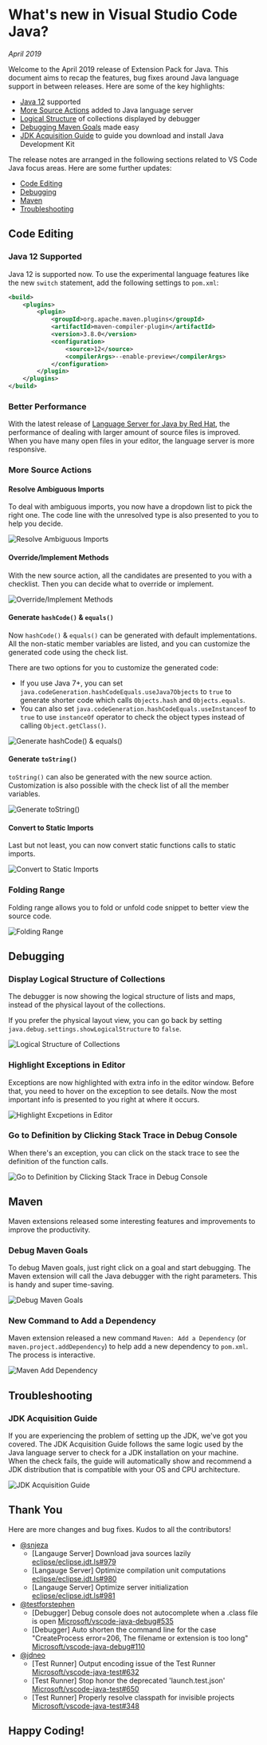 # What's new in Visual Studio Code Java?

_April 2019_

Welcome to the April 2019 release of Extension Pack for Java. This document aims
to recap the features, bug fixes around Java language support in between
releases. Here are some of the key highlights:

-   [Java 12](#java-12-supported) supported
-   [More Source Actions](#more-source-actions) added to Java language server
-   [Logical Structure](#display-logical-structure-of-collections) of
    collections displayed by debugger
-   [Debugging Maven Goals](#debug-maven-goals) made easy
-   [JDK Acquisition Guide](#jdk-acquisition-guide) to guide you download and
    install Java Development Kit

The release notes are arranged in the following sections related to VS Code Java
focus areas. Here are some further updates:

-   [Code Editing](#code-editing)
-   [Debugging](#debugging)
-   [Maven](#maven)
-   [Troubleshooting](#troubleshooting)

## Code Editing

### Java 12 Supported

Java 12 is supported now. To use the experimental language features like the new
`switch` statement, add the following settings to `pom.xml`:

```xml
<build>
    <plugins>
        <plugin>
            <groupId>org.apache.maven.plugins</groupId>
            <artifactId>maven-compiler-plugin</artifactId>
            <version>3.8.0</version>
            <configuration>
                <source>12</source>
                <compilerArgs>--enable-preview</compilerArgs>
            </configuration>
        </plugin>
    </plugins>
</build>
```

### Better Performance

With the latest release of
[Language Server for Java by Red Hat](https://marketplace.visualstudio.com/items?itemName=redhat.java),
the performance of dealing with larger amount of source files is improved. When
you have many open files in your editor, the language server is more responsive.

### More Source Actions

#### Resolve Ambiguous Imports

To deal with ambiguous imports, you now have a dropdown list to pick the right
one. The code line with the unresolved type is also presented to you to help you
decide.

![Resolve Ambiguous Imports](https://github.com/Microsoft/vscode-java-pack/raw/main/release-notes/v0.7.0/java.organize.imports.gif)

#### Override/Implement Methods

With the new source action, all the candidates are presented to you with a
checklist. Then you can decide what to override or implement.

![Override/Implement Methods](https://github.com/Microsoft/vscode-java-pack/raw/main/release-notes/v0.7.0/java.implement.methods.gif)

#### Generate `hashCode()` & `equals()`

Now `hashCode()` & `equals()` can be generated with default implementations. All
the non-static member variables are listed, and you can customize the generated
code using the check list.

There are two options for you to customize the generated code:

-   If you use Java 7+, you can set
    `java.codeGeneration.hashCodeEquals.useJava7Objects` to `true` to generate
    shorter code which calls `Objects.hash` and `Objects.equals`.
-   You can also set `java.codeGeneration.hashCodeEquals.useInstanceof` to
    `true` to use `instanceOf` operator to check the object types instead of
    calling `Object.getClass()`.

![Generate `hashCode()` & `equals()`](https://github.com/Microsoft/vscode-java-pack/raw/main/release-notes/v0.7.0/java.hashcode.equals.gif)

#### Generate `toString()`

`toString()` can also be generated with the new source action. Customization is
also possible with the check list of all the member variables.

![Generate `toString()`](https://github.com/Microsoft/vscode-java-pack/raw/main/release-notes/v0.7.0/java.generate.tostring.gif)

#### Convert to Static Imports

Last but not least, you can now convert static functions calls to static
imports.

![Convert to Static Imports](https://github.com/Microsoft/vscode-java-pack/raw/main/release-notes/v0.7.0/java.convert.static.import.gif)

### Folding Range

Folding range allows you to fold or unfold code snippet to better view the
source code.

![Folding Range](https://github.com/Microsoft/vscode-java-pack/raw/main/release-notes/v0.7.0/java.folding.range.gif)

## Debugging

### Display Logical Structure of Collections

The debugger is now showing the logical structure of lists and maps, instead of
the physical layout of the collections.

If you prefer the physical layout view, you can go back by setting
`java.debug.settings.showLogicalStructure` to `false`.

![Logical Structure of Collections](https://github.com/Microsoft/vscode-java-pack/raw/main/release-notes/v0.7.0/java.debug.logical.structure.gif)

### Highlight Exceptions in Editor

Exceptions are now highlighted with extra info in the editor window. Before
that, you need to hover on the exception to see details. Now the most important
info is presented to you right at where it occurs.

![Highlight Excpetions in Editor](https://github.com/Microsoft/vscode-java-pack/raw/main/release-notes/v0.7.0/java.debug.exception.view.gif)

### Go to Definition by Clicking Stack Trace in Debug Console

When there's an exception, you can click on the stack trace to see the
definition of the function calls.

![Go to Definition by Clicking Stack Trace in Debug Console](https://github.com/Microsoft/vscode-java-pack/raw/main/release-notes/v0.7.0/debug.gtd.stack.trace.gif)

## Maven

Maven extensions released some interesting features and improvements to improve
the productivity.

### Debug Maven Goals

To debug Maven goals, just right click on a goal and start debugging. The Maven
extension will call the Java debugger with the right parameters. This is handy
and super time-saving.

![Debug Maven Goals](https://github.com/Microsoft/vscode-java-pack/raw/main/release-notes/v0.7.0/maven.debug.goals.gif)

### New Command to Add a Dependency

Maven extension released a new command `Maven: Add a Dependency` (or
`maven.project.addDependency`) to help add a new dependency to `pom.xml`. The
process is interactive.

![Maven Add Dependency](https://github.com/Microsoft/vscode-java-pack/raw/main/release-notes/v0.7.0/maven.add.dependency.gif)

## Troubleshooting

### JDK Acquisition Guide

If you are experiencing the problem of setting up the JDK, we've got you
covered. The JDK Acquisition Guide follows the same logic used by the Java
language server to check for a JDK installation on your machine. When the check
fails, the guide will automatically show and recommend a JDK distribution that
is compatible with your OS and CPU architecture.

![JDK Acquisition Guide](https://github.com/Microsoft/vscode-java-pack/raw/main/release-notes/v0.7.0/jdk.acquisition.guide.gif)

## Thank You

Here are more changes and bug fixes. Kudos to all the contributors!

-   [@snjeza](https://github.com/snjeza)
    -   [Langauge Server] Download java sources lazily
        [eclipse/eclipse.jdt.ls#979](https://github.com/eclipse/eclipse.jdt.ls/issues/979)
    -   [Langauge Server] Optimize compilation unit computations
        [eclipse/eclipse.jdt.ls#980](https://github.com/eclipse/eclipse.jdt.ls/issues/980)
    -   [Langauge Server] Optimize server initialization
        [eclipse/eclipse.jdt.ls#981](https://github.com/eclipse/eclipse.jdt.ls/issues/981)
-   [@testforstephen](https://github.com/testforstephen)
    -   [Debugger] Debug console does not autocomplete when a .class file is
        open
        [Microsoft/vscode-java-debug#535](https://github.com/Microsoft/vscode-java-debug/issues/535)
    -   [Debugger] Auto shorten the command line for the case "CreateProcess
        error=206, The filename or extension is too long"
        [Microsoft/vscode-java-debug#110](https://github.com/Microsoft/vscode-java-debug/issues/110)
-   [@jdneo](https://github.com/jdneo)
    -   [Test Runner] Output encoding issue of the Test Runner
        [Microsoft/vscode-java-test#632](https://github.com/Microsoft/vscode-java-test/issues/632)
    -   [Test Runner] Stop honor the deprecated 'launch.test.json'
        [Microsoft/vscode-java-test#650](https://github.com/Microsoft/vscode-java-test/issues/650)
    -   [Test Runner] Properly resolve classpath for invisible projects
        [Microsoft/vscode-java-test#348](https://github.com/Microsoft/vscode-java-test/issues/348#issuecomment-480687978)

## Happy Coding!
